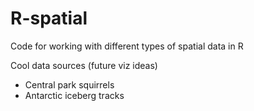 # R-spatial
Code for working with different types of spatial data in R

Cool data sources (future viz ideas)
- Central park squirrels [](https://data.cityofnewyork.us/Environment/2018-Squirrel-Census-Fur-Color-Map/fak5-wcft)
- Antarctic iceberg tracks [](https://github.com/chrieke/iceberg-locations-data)
